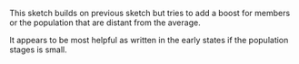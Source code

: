 This sketch builds on previous sketch but tries to add a boost for members or the population that are distant from the average.

It appears to be most helpful as written in the early states if the population stages is small.